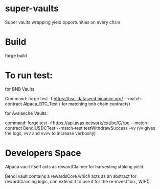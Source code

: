 # super-vaults
Super vaults wrapping yield opportunities on every chain

# Build
forge build
# To run test:
for BNB Vaults

Command: forge test -f https://bsc-dataseed.binance.org/ --match-contract Alpaca_BTC_Test ( for matching bnb chain contracts)

for Avalanche Vaults:

command: forge test -f https://api.avax.network/ext/bc/C/rpc --match-contract BenqiUSDCTest --match-test testWithdrawSuccess -vv (vv gives the logs, vvv and vvvv to increase verbosity)

# Developers Space
Alpaca vault itself acts as rewardClaimer for harvesting staking yield.

Benqi vault contains a rewardsCore which acts as an abstract for rewardClaiming logic, can extend it to use it for the re-invest too., WIP()